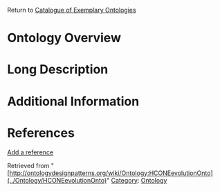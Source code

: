 Return to [Catalogue of Exemplary Ontologies](../Ontology/Main "Ontology:Main")



#  Ontology Overview


#  Long Description


#  Additional Information


  



  




#  References


[Add a reference](index.php@title=Odp%253AAdd_reference&subject=../Ontology/HCONEevolutionOnto "http://ontologydesignpatterns.org/wiki/index.php?title=Odp:Add_reference&subject=Ontology%3AHCONEevolutionOnto")


  






Retrieved from "[http://ontologydesignpatterns.org/wiki/Ontology:HCONEevolutionOnto](../Ontology/HCONEevolutionOnto)"
 [Category](http://ontologydesignpatterns.org/wiki/Special:Categories "Special:Categories"): [Ontology](../Category/Ontology "Category:Ontology")
